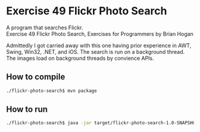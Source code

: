 # Exercise 49 Flickr Photo Search

A program that searches Flickr.  
Exercise 49 Flickr Photo Search, Exercises for Programmers by Brian Hogan

Admittedly I got carried away with this one having prior experience in AWT, Swing, Win32, .NET, and iOS. The search is run on a background thread. The images load on background threads by convience APIs.

## How to compile

```bash
./flickr-photo-search$ mvn package
```

## How to run

```bash
./flickr-photo-search$ java -jar target/flickr-photo-search-1.0-SNAPSHOT.jar <appid>
```
